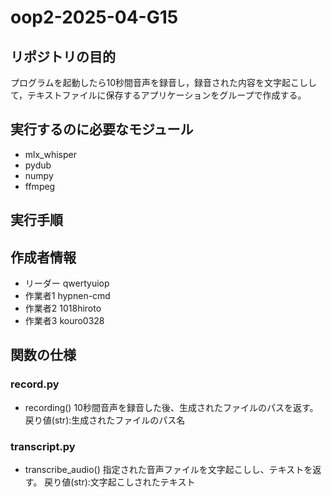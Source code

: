 # oop2-2025-04-G15
## リポジトリの目的
プログラムを起動したら10秒間音声を録音し，録音された内容を文字起こしして，テキストファイルに保存するアプリケーションをグループで作成する。
## 実行するのに必要なモジュール
- mlx_whisper
- pydub
- numpy
- ffmpeg
## 実行手順

## 作成者情報
- リーダー
qwertyuiop
- 作業者1
hypnen-cmd
- 作業者2
1018hiroto
- 作業者3
kouro0328
## 関数の仕様
### record.py
- recording()
10秒間音声を録音した後、生成されたファイルのパスを返す。
戻り値(str):生成されたファイルのパス名
### transcript.py
- transcribe_audio()
指定された音声ファイルを文字起こしし、テキストを返す。
戻り値(str):文字起こしされたテキスト

